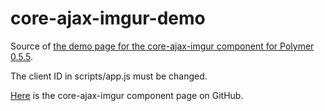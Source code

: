 # core-ajax-imgur-demo
Source of <a href="http://mazzarolomatteo.com/polymer/core-ajax-imgur-demo/">the demo page for the core-ajax-imgur component for Polymer 0.5.5</a>.

The client ID in scripts/app.js must be changed.

<a href="https://github.com/Mazzaaaaa/core-ajax-imgur">Here</a> is the core-ajax-imgur component page on GitHub.
